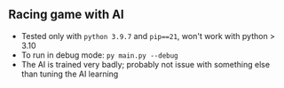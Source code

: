 ## Racing game with AI
- Tested only with `python 3.9.7` and `pip==21`, won't work with python > 3.10
- To run in debug mode: `py main.py --debug`
- The AI is trained very badly; probably not issue with something else than tuning the AI learning